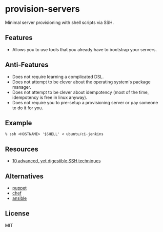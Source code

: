 # provision-servers

Minimal server provisioning with shell scripts via SSH.

## Features

* Allows you to use tools that you already have to bootstrap your servers.

## Anti-Features

* Does not require learning a complicated DSL.
* Does not attempt to be clever about the operating system's package manager.
* Does not attempt to be clever about idempotency (most of the time, idempotency is free in linux anyway).
* Does not require you to pre-setup a provisioning server or pay someone to do it for you.

## Example

    % ssh <HOSTNAME> '$SHELL' < ubuntu/ci-jenkins

## Resources

- [10 advanced, yet digestible SSH techniques][techniques]

## Alternatives

* [puppet]
* [chef]
* [ansible]

## License

MIT

[puppet]:     http://puppetlabs.com
[chef]:       http://www.getchef.com/chef
[ansible]:    http://www.ansibleworks.com
[techniques]: https://speakerdeck.com/wilmoore/10-advanced-yet-digestible-ssh-techniques

